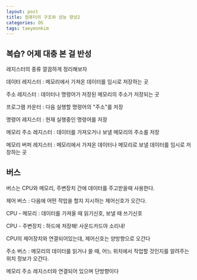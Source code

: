 ```yaml
---
layout: post
title: 컴퓨터의 구조와 성능 향상2
categories: OS
tags: taeyeonkim
---
```


## 복습? 어제 대충 본 걸 반성

레지스터의 종류 깔끔하게 정리해보자

데이터 레지스터 : 메모리에서 가져온 데이터를 임시로 저장하는 곳

주소 레지스터 : 데이터나 명령어가 저장된 메모리의 주소가 저장되는 곳

프로그램 카운터 : 다음 실행할 명령어의 "주소"를 저장

명령어 레지스터 : 현재 실행중인 명령어를 저장

메모리 주소 레지스터 : 데이터를 가져오거나 보낼 메모리의 주소를 저장

메모리 버퍼 레지스터 : 메모리에서 가져온 데이터나 메모리로 보낼 데이터를 임시로 저장하는 곳

## 버스 

버스는 CPU와 메모리, 주변장치 간에 데이터를 주고받을때 사용한다.

제어 버스 : 다음에 어떤 작업을 할지 지시하는 제어신호가 오간다.

CPU - 메모리 : 데이터를 가져올 때 읽기신호, 보낼 때 쓰기신호

CPU - 주변장치 : 하드에 저장해! 사운드카드야 소리내!

CPU의 제어장치와 연결되어있는데, 제어신호는 양방향으로 오간다

주소 버스  : 메모리의 데이터를 읽거나 쓸 때, 어느 위치에서 작업할 것인지를 알려주는 위치 정보가 오간다.

메모리 주소 레지스터와 연결되어 있으며 단방향이다
